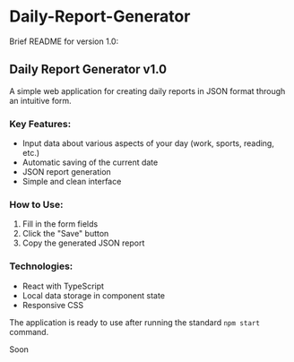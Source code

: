 # Daily-Report-Generator

Brief README for version 1.0:

## Daily Report Generator v1.0

A simple web application for creating daily reports in JSON format through an intuitive form.

### Key Features:
- Input data about various aspects of your day (work, sports, reading, etc.)
- Automatic saving of the current date
- JSON report generation
- Simple and clean interface

### How to Use:
1. Fill in the form fields
2. Click the "Save" button
3. Copy the generated JSON report

### Technologies:
- React with TypeScript
- Local data storage in component state
- Responsive CSS

The application is ready to use after running the standard `npm start` command.

Soon
